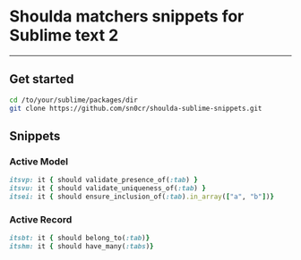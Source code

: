 # Shoulda matchers snippets for Sublime text 2
______________________________

## Get started
```bash
cd /to/your/sublime/packages/dir
git clone https://github.com/sn0cr/shoulda-sublime-snippets.git
```

## Snippets

### Active Model

```ruby
itsvp: it { should validate_presence_of(:tab) }
itsvu: it { should validate_uniqueness_of(:tab) }
itsei: it { should ensure_inclusion_of(:tab).in_array(["a", "b"])}
```
### Active Record

```ruby
itsbt: it { should belong_to(:tab)}
itshm: it { should have_many(:tabs)}
```
